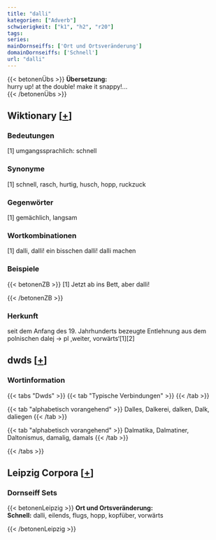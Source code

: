 ```yaml
---
title: "dalli"
kategorien: ["Adverb"]
schwierigkeit: ["k1", "h2", "r20"]
tags:
series:
mainDornseiffs: ['Ort und Ortsveränderung']
domainDornseiffs: ['Schnell']
url: "dalli"
---
```


{{< betonenÜbs >}}
**Übersetzung:**  
hurry up! at the double! make it snappy!...  
{{< /betonenÜbs >}}

## Wiktionary [[+](https://de.wiktionary.org/wiki/dalli)]

### Bedeutungen
[1] umgangssprachlich: schnell  

### Synonyme
[1] schnell, rasch, hurtig, husch, hopp, ruckzuck  

### Gegenwörter
[1] gemächlich, langsam  

### Wortkombinationen
[1] dalli, dalli! ein bisschen dalli! dalli machen  

### Beispiele
{{< betonenZB >}}
[1] Jetzt ab ins Bett, aber dalli!  

{{< /betonenZB >}}
### Herkunft
seit dem Anfang des 19. Jahrhunderts bezeugte Entlehnung aus dem polnischen dalej → pl ‚weiter, vorwärts‘[1][2]  



## dwds [[+](https://www.dwds.de/wb/dalli)]

### Wortinformation
{{< tabs "Dwds" >}}
{{< tab "Typische Verbindungen" >}}
{{< /tab >}}

{{< tab "alphabetisch vorangehend" >}}
Dalles, Dalkerei, dalken, Dalk, daliegen
{{< /tab >}}

{{< tab "alphabetisch vorangehend" >}}
Dalmatika, Dalmatiner, Daltonismus, damalig, damals
{{< /tab >}}

{{< /tabs >}}

## Leipzig Corpora [[+](https://corpora.uni-leipzig.de/en/res?word=dalli&corpusId=deu_newscrawl-public_2018)]

### Dornseiff Sets
{{< betonenLeipzig >}}
**Ort und Ortsveränderung:**  
**Schnell:** dalli, eilends, flugs, hopp, kopfüber, vorwärts  

{{< /betonenLeipzig >}}
